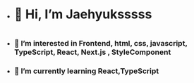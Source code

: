 - <h1>👋 Hi, I’m Jaehyuksssss<h1/>
- <h3>👀 I’m interested in Frontend, html, css, javascript, TypeScript, React, Next.js , StyleComponent <h3/>
- <h3>🌱 I’m currently learning React,TypeScript <h3/>

<!---
Jaehyuksssss/Jaehyuksssss is a ✨ special ✨ repository because its `README.md` (this file) appears on your GitHub profile.
You can click the Preview link to take a look at your changes.
--->
